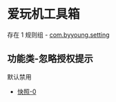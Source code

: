 # 爱玩机工具箱

存在 1 规则组 - [com.byyoung.setting](/src/apps/com.byyoung.setting.ts)

## 功能类-忽略授权提示

默认禁用

- [快照-0](https://i.gkd.li/i/12829909)
